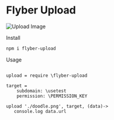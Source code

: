 # Flyber Upload 

![Upload Image](https://d13yacurqjgara.cloudfront.net/users/293483/screenshots/3012753/_031-file-upload.gif)

Install

```Bash
npm i flyber-upload
```

Usage

```Livescript

upload = require \flyber-upload

target = 
    subdomain: \usetest
    permission: \PERMISSION_KEY

upload './doodle.png', target, (data)->
   console.log data.url
```